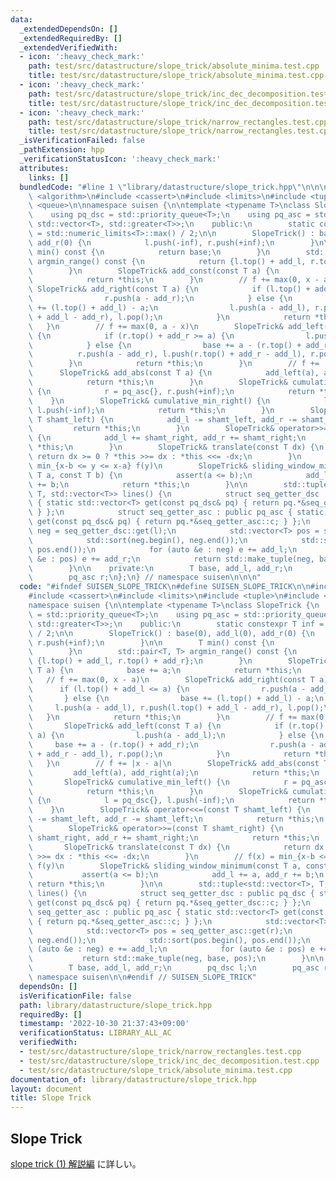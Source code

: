 ```yaml
---
data:
  _extendedDependsOn: []
  _extendedRequiredBy: []
  _extendedVerifiedWith:
  - icon: ':heavy_check_mark:'
    path: test/src/datastructure/slope_trick/absolute_minima.test.cpp
    title: test/src/datastructure/slope_trick/absolute_minima.test.cpp
  - icon: ':heavy_check_mark:'
    path: test/src/datastructure/slope_trick/inc_dec_decomposition.test.cpp
    title: test/src/datastructure/slope_trick/inc_dec_decomposition.test.cpp
  - icon: ':heavy_check_mark:'
    path: test/src/datastructure/slope_trick/narrow_rectangles.test.cpp
    title: test/src/datastructure/slope_trick/narrow_rectangles.test.cpp
  _isVerificationFailed: false
  _pathExtension: hpp
  _verificationStatusIcon: ':heavy_check_mark:'
  attributes:
    links: []
  bundledCode: "#line 1 \"library/datastructure/slope_trick.hpp\"\n\n\n\n#include\
    \ <algorithm>\n#include <cassert>\n#include <limits>\n#include <tuple>\n#include\
    \ <queue>\n\nnamespace suisen {\n\ntemplate <typename T>\nclass SlopeTrick {\n\
    \    using pq_dsc = std::priority_queue<T>;\n    using pq_asc = std::priority_queue<T,\
    \ std::vector<T>, std::greater<T>>;\n    public:\n        static constexpr T inf\
    \ = std::numeric_limits<T>::max() / 2;\n\n        SlopeTrick() : base(0), add_l(0),\
    \ add_r(0) {\n            l.push(-inf), r.push(+inf);\n        }\n\n        T\
    \ min() const {\n            return base;\n        }\n        std::pair<T, T>\
    \ argmin_range() const {\n            return {l.top() + add_l, r.top() + add_r};\n\
    \        }\n        SlopeTrick& add_const(const T a) {\n            base += a;\n\
    \            return *this;\n        }\n        // f += max(0, x - a)\n       \
    \ SlopeTrick& add_right(const T a) {\n            if (l.top() + add_l <= a) {\n\
    \                r.push(a - add_r);\n            } else {\n                base\
    \ += (l.top() + add_l) - a;\n                l.push(a - add_l), r.push(l.top()\
    \ + add_l - add_r), l.pop();\n            }\n            return *this;\n     \
    \   }\n        // f += max(0, a - x)\n        SlopeTrick& add_left(const T a)\
    \ {\n            if (r.top() + add_r >= a) {\n                l.push(a - add_l);\n\
    \            } else {\n                base += a - (r.top() + add_r);\n      \
    \          r.push(a - add_r), l.push(r.top() + add_r - add_l), r.pop();\n    \
    \        }\n            return *this;\n        }\n        // f += |x - a|\n  \
    \      SlopeTrick& add_abs(const T a) {\n            add_left(a), add_right(a);\n\
    \            return *this;\n        }\n        SlopeTrick& cumulative_min_left()\
    \ {\n            r = pq_asc{}, r.push(+inf);\n            return *this;\n    \
    \    }\n        SlopeTrick& cumulative_min_right() {\n            l = pq_dsc{},\
    \ l.push(-inf);\n            return *this;\n        }\n        SlopeTrick& operator<<=(const\
    \ T shamt_left) {\n            add_l -= shamt_left, add_r -= shamt_left;\n   \
    \         return *this;\n        }\n        SlopeTrick& operator>>=(const T shamt_right)\
    \ {\n            add_l += shamt_right, add_r += shamt_right;\n            return\
    \ *this;\n        }\n        SlopeTrick& translate(const T dx) {\n           \
    \ return dx >= 0 ? *this >>= dx : *this <<= -dx;\n        }\n        // f(x) =\
    \ min_{x-b <= y <= x-a} f(y)\n        SlopeTrick& sliding_window_minimum(const\
    \ T a, const T b) {\n            assert(a <= b);\n            add_l += a, add_r\
    \ += b;\n            return *this;\n        }\n\n        std::tuple<std::vector<T>,\
    \ T, std::vector<T>> lines() {\n            struct seq_getter_dsc : public pq_dsc\
    \ { static std::vector<T> get(const pq_dsc& pq) { return pq.*&seq_getter_dsc::c;\
    \ } };\n            struct seq_getter_asc : public pq_asc { static std::vector<T>\
    \ get(const pq_dsc& pq) { return pq.*&seq_getter_asc::c; } };\n            std::vector<T>\
    \ neg = seq_getter_dsc::get(l);\n            std::vector<T> pos = seq_getter_asc::get(r);\n\
    \            std::sort(neg.begin(), neg.end());\n            std::sort(pos.begin(),\
    \ pos.end());\n            for (auto &e : neg) e += add_l;\n            for (auto\
    \ &e : pos) e += add_r;\n            return std::make_tuple(neg, base, pos);\n\
    \        }\n\n    private:\n        T base, add_l, add_r;\n        pq_dsc l;\n\
    \        pq_asc r;\n};\n} // namespace suisen\n\n\n"
  code: "#ifndef SUISEN_SLOPE_TRICK\n#define SUISEN_SLOPE_TRICK\n\n#include <algorithm>\n\
    #include <cassert>\n#include <limits>\n#include <tuple>\n#include <queue>\n\n\
    namespace suisen {\n\ntemplate <typename T>\nclass SlopeTrick {\n    using pq_dsc\
    \ = std::priority_queue<T>;\n    using pq_asc = std::priority_queue<T, std::vector<T>,\
    \ std::greater<T>>;\n    public:\n        static constexpr T inf = std::numeric_limits<T>::max()\
    \ / 2;\n\n        SlopeTrick() : base(0), add_l(0), add_r(0) {\n            l.push(-inf),\
    \ r.push(+inf);\n        }\n\n        T min() const {\n            return base;\n\
    \        }\n        std::pair<T, T> argmin_range() const {\n            return\
    \ {l.top() + add_l, r.top() + add_r};\n        }\n        SlopeTrick& add_const(const\
    \ T a) {\n            base += a;\n            return *this;\n        }\n     \
    \   // f += max(0, x - a)\n        SlopeTrick& add_right(const T a) {\n      \
    \      if (l.top() + add_l <= a) {\n                r.push(a - add_r);\n     \
    \       } else {\n                base += (l.top() + add_l) - a;\n           \
    \     l.push(a - add_l), r.push(l.top() + add_l - add_r), l.pop();\n         \
    \   }\n            return *this;\n        }\n        // f += max(0, a - x)\n \
    \       SlopeTrick& add_left(const T a) {\n            if (r.top() + add_r >=\
    \ a) {\n                l.push(a - add_l);\n            } else {\n           \
    \     base += a - (r.top() + add_r);\n                r.push(a - add_r), l.push(r.top()\
    \ + add_r - add_l), r.pop();\n            }\n            return *this;\n     \
    \   }\n        // f += |x - a|\n        SlopeTrick& add_abs(const T a) {\n   \
    \         add_left(a), add_right(a);\n            return *this;\n        }\n \
    \       SlopeTrick& cumulative_min_left() {\n            r = pq_asc{}, r.push(+inf);\n\
    \            return *this;\n        }\n        SlopeTrick& cumulative_min_right()\
    \ {\n            l = pq_dsc{}, l.push(-inf);\n            return *this;\n    \
    \    }\n        SlopeTrick& operator<<=(const T shamt_left) {\n            add_l\
    \ -= shamt_left, add_r -= shamt_left;\n            return *this;\n        }\n\
    \        SlopeTrick& operator>>=(const T shamt_right) {\n            add_l +=\
    \ shamt_right, add_r += shamt_right;\n            return *this;\n        }\n \
    \       SlopeTrick& translate(const T dx) {\n            return dx >= 0 ? *this\
    \ >>= dx : *this <<= -dx;\n        }\n        // f(x) = min_{x-b <= y <= x-a}\
    \ f(y)\n        SlopeTrick& sliding_window_minimum(const T a, const T b) {\n \
    \           assert(a <= b);\n            add_l += a, add_r += b;\n           \
    \ return *this;\n        }\n\n        std::tuple<std::vector<T>, T, std::vector<T>>\
    \ lines() {\n            struct seq_getter_dsc : public pq_dsc { static std::vector<T>\
    \ get(const pq_dsc& pq) { return pq.*&seq_getter_dsc::c; } };\n            struct\
    \ seq_getter_asc : public pq_asc { static std::vector<T> get(const pq_dsc& pq)\
    \ { return pq.*&seq_getter_asc::c; } };\n            std::vector<T> neg = seq_getter_dsc::get(l);\n\
    \            std::vector<T> pos = seq_getter_asc::get(r);\n            std::sort(neg.begin(),\
    \ neg.end());\n            std::sort(pos.begin(), pos.end());\n            for\
    \ (auto &e : neg) e += add_l;\n            for (auto &e : pos) e += add_r;\n \
    \           return std::make_tuple(neg, base, pos);\n        }\n\n    private:\n\
    \        T base, add_l, add_r;\n        pq_dsc l;\n        pq_asc r;\n};\n} //\
    \ namespace suisen\n\n#endif // SUISEN_SLOPE_TRICK"
  dependsOn: []
  isVerificationFile: false
  path: library/datastructure/slope_trick.hpp
  requiredBy: []
  timestamp: '2022-10-30 21:37:43+09:00'
  verificationStatus: LIBRARY_ALL_AC
  verifiedWith:
  - test/src/datastructure/slope_trick/narrow_rectangles.test.cpp
  - test/src/datastructure/slope_trick/inc_dec_decomposition.test.cpp
  - test/src/datastructure/slope_trick/absolute_minima.test.cpp
documentation_of: library/datastructure/slope_trick.hpp
layout: document
title: Slope Trick
---
```

## Slope Trick

[slope trick (1) 解説編](https://maspypy.com/slope-trick-1-%E8%A7%A3%E8%AA%AC%E7%B7%A8) に詳しい。
